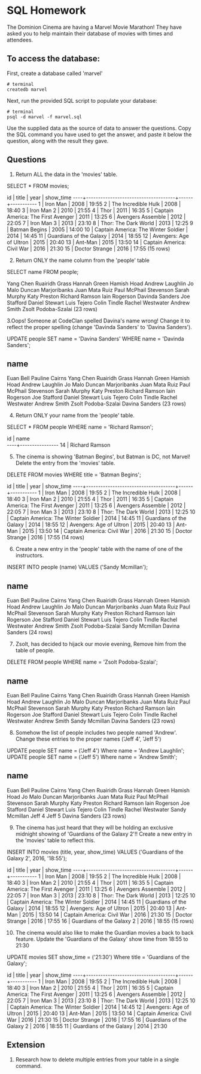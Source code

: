 # SQL Homework

The Dominion Cinema are having a Marvel Movie Marathon! They have asked you to help maintain their database of movies with times and attendees.

## To access the database:

First, create a database called 'marvel'

```
# terminal
createdb marvel
```

Next, run the provided SQL script to populate your database:

```
# terminal
psql -d marvel -f marvel.sql
```

Use the supplied data as the source of data to answer the questions.  Copy the SQL command you have used to get the answer, and paste it below the question, along with the result they gave.

## Questions

1. Return ALL the data in the 'movies' table.

SELECT * FROM movies;

id |                title                | year | show_time
----+-------------------------------------+------+-----------
 1 | Iron Man                            | 2008 | 19:55
 2 | The Incredible Hulk                 | 2008 | 18:40
 3 | Iron Man 2                          | 2010 | 21:55
 4 | Thor                                | 2011 | 16:35
 5 | Captain America: The First Avenger  | 2011 | 13:25
 6 | Avengers Assemble                   | 2012 | 22:05
 7 | Iron Man 3                          | 2013 | 23:10
 8 | Thor: The Dark World                | 2013 | 12:25
 9 | Batman Begins                       | 2005 | 14:00
10 | Captain America: The Winter Soldier | 2014 | 14:45
11 | Guardians of the Galaxy             | 2014 | 18:55
12 | Avengers: Age of Ultron             | 2015 | 20:40
13 | Ant-Man                             | 2015 | 13:50
14 | Captain America: Civil War          | 2016 | 21:30
15 | Doctor Strange                      | 2016 | 17:55
(15 rows)


2. Return ONLY the name column from the 'people' table

SELECT name FROM people;


 Yang Chen
 Ruairidh Grass
 Hannah Green
 Hamish Hoad
 Andrew Laughlin
 Jo Malo
 Duncan Marjoribanks
 Juan Mata Ruiz
 Paul McPhail Stevenson
 Sarah Murphy
 Katy Preston
 Richard Ramson
 Iain Rogerson
 Davinda Sanders
 Joe Stafford
 Daniel Stewart
 Luis Tejero
 Colin Tindle
 Rachel Westwater
 Andrew Smith
 Zsolt Podoba-Szalai
(23 rows)


3.Oops! Someone at CodeClan spelled Davina's name wrong! Change it to reflect the proper spelling (change 'Davinda Sanders' to 'Davina Sanders').

UPDATE people SET name = 'Davina Sanders' WHERE name = 'Davinda Sanders';


name          
------------------------
Euan Bell
Pauline Cairns
Yang Chen
Ruairidh Grass
Hannah Green
Hamish Hoad
Andrew Laughlin
Jo Malo
Duncan Marjoribanks
Juan Mata Ruiz
Paul McPhail Stevenson
Sarah Murphy
Katy Preston
Richard Ramson
Iain Rogerson
Joe Stafford
Daniel Stewart
Luis Tejero
Colin Tindle
Rachel Westwater
Andrew Smith
Zsolt Podoba-Szalai
Davina Sanders
(23 rows)


4. Return ONLY your name from the 'people' table.

SELECT * FROM people WHERE name = 'Richard Ramson';

id |      name      
----+----------------
 14 | Richard Ramson


5. The cinema is showing 'Batman Begins', but Batman is DC, not Marvel! Delete the entry from the 'movies' table.

DELETE FROM movies WHERE  title = 'Batman Begins';

id |                title                | year | show_time
----+-------------------------------------+------+-----------
  1 | Iron Man                            | 2008 | 19:55
  2 | The Incredible Hulk                 | 2008 | 18:40
  3 | Iron Man 2                          | 2010 | 21:55
  4 | Thor                                | 2011 | 16:35
  5 | Captain America: The First Avenger  | 2011 | 13:25
  6 | Avengers Assemble                   | 2012 | 22:05
  7 | Iron Man 3                          | 2013 | 23:10
  8 | Thor: The Dark World                | 2013 | 12:25
 10 | Captain America: The Winter Soldier | 2014 | 14:45
 11 | Guardians of the Galaxy             | 2014 | 18:55
 12 | Avengers: Age of Ultron             | 2015 | 20:40
 13 | Ant-Man                             | 2015 | 13:50
 14 | Captain America: Civil War          | 2016 | 21:30
 15 | Doctor Strange                      | 2016 | 17:55
(14 rows)




6. Create a new entry in the 'people' table with the name of one of the instructors.

INSERT INTO people (name) VALUES ('Sandy Mcmillan');

name          
------------------------
Euan Bell
Pauline Cairns
Yang Chen
Ruairidh Grass
Hannah Green
Hamish Hoad
Andrew Laughlin
Jo Malo
Duncan Marjoribanks
Juan Mata Ruiz
Paul McPhail Stevenson
Sarah Murphy
Katy Preston
Richard Ramson
Iain Rogerson
Joe Stafford
Daniel Stewart
Luis Tejero
Colin Tindle
Rachel Westwater
Andrew Smith
Zsolt Podoba-Szalai
Sandy Mcmillan
Davina Sanders
(24 rows)



7. Zsolt, has decided to hijack our movie evening, Remove him from the table of people.

DELETE FROM people WHERE  name = 'Zsolt Podoba-Szalai';

name          
------------------------
Euan Bell
Pauline Cairns
Yang Chen
Ruairidh Grass
Hannah Green
Hamish Hoad
Andrew Laughlin
Jo Malo
Duncan Marjoribanks
Juan Mata Ruiz
Paul McPhail Stevenson
Sarah Murphy
Katy Preston
Richard Ramson
Iain Rogerson
Joe Stafford
Daniel Stewart
Luis Tejero
Colin Tindle
Rachel Westwater
Andrew Smith
Sandy Mcmillan
Davina Sanders
(23 rows)



8. Somehow the list of people includes two people named 'Andrew'. Change these entries to the proper names ('Jeff 4', 'Jeff 5')

UPDATE people SET name = ('Jeff 4') Where name = 'Andrew Laughlin';
UPDATE people SET name = ('Jeff 5') Where name = 'Andrew Smith';

name          
------------------------
Euan Bell
Pauline Cairns
Yang Chen
Ruairidh Grass
Hannah Green
Hamish Hoad
Jo Malo
Duncan Marjoribanks
Juan Mata Ruiz
Paul McPhail Stevenson
Sarah Murphy
Katy Preston
Richard Ramson
Iain Rogerson
Joe Stafford
Daniel Stewart
Luis Tejero
Colin Tindle
Rachel Westwater
Sandy Mcmillan
Jeff 4
Jeff 5
Davina Sanders
(23 rows)


9. The cinema has just heard that they will be holding an exclusive midnight showing of 'Guardians of the Galaxy 2'!! Create a new entry in the 'movies' table to reflect this.

INSERT INTO movies (title, year, show_time) VALUES ('Guardians of the Galaxy 2', 2016, '18:55');

id |                title                | year | show_time
----+-------------------------------------+------+-----------
  1 | Iron Man                            | 2008 | 19:55
  2 | The Incredible Hulk                 | 2008 | 18:40
  3 | Iron Man 2                          | 2010 | 21:55
  4 | Thor                                | 2011 | 16:35
  5 | Captain America: The First Avenger  | 2011 | 13:25
  6 | Avengers Assemble                   | 2012 | 22:05
  7 | Iron Man 3                          | 2013 | 23:10
  8 | Thor: The Dark World                | 2013 | 12:25
 10 | Captain America: The Winter Soldier | 2014 | 14:45
 11 | Guardians of the Galaxy             | 2014 | 18:55
 12 | Avengers: Age of Ultron             | 2015 | 20:40
 13 | Ant-Man                             | 2015 | 13:50
 14 | Captain America: Civil War          | 2016 | 21:30
 15 | Doctor Strange                      | 2016 | 17:55
 16 | Guardians of the Galaxy 2           | 2016 | 18:55
(15 rows)


10. The cinema would also like to make the Guardian movies a back to back feature. Update the 'Guardians of the Galaxy' show time from 18:55 to 21:30

UPDATE movies SET show_time = ('21:30') Where title = 'Guardians of the Galaxy';

id |                title                | year | show_time
----+-------------------------------------+------+-----------
  1 | Iron Man                            | 2008 | 19:55
  2 | The Incredible Hulk                 | 2008 | 18:40
  3 | Iron Man 2                          | 2010 | 21:55
  4 | Thor                                | 2011 | 16:35
  5 | Captain America: The First Avenger  | 2011 | 13:25
  6 | Avengers Assemble                   | 2012 | 22:05
  7 | Iron Man 3                          | 2013 | 23:10
  8 | Thor: The Dark World                | 2013 | 12:25
 10 | Captain America: The Winter Soldier | 2014 | 14:45
 12 | Avengers: Age of Ultron             | 2015 | 20:40
 13 | Ant-Man                             | 2015 | 13:50
 14 | Captain America: Civil War          | 2016 | 21:30
 15 | Doctor Strange                      | 2016 | 17:55
 16 | Guardians of the Galaxy 2           | 2016 | 18:55
 11 | Guardians of the Galaxy             | 2014 | 21:30


## Extension

1. Research how to delete multiple entries from your table in a single command.
